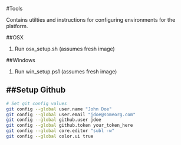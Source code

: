 #Tools

Contains utilties and instructions for configuring environments for the platform.

##OSX

1. Run osx_setup.sh (assumes fresh image) 

##Windows

1. Run win_setup.ps1 (assumes fresh image)

##Setup Github
------------
```bash
# Set git config values
git config --global user.name "John Doe"
git config --global user.email "jdoe@someorg.com"
git config --global github.user jdoe
git config --global github.token your_token_here
git config --global core.editor "subl -w"
git config --global color.ui true
```

